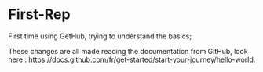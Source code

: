 # First-Rep
First time using GetHub, trying to understand the basics;

These changes are all made reading the documentation from GitHub, look here : https://docs.github.com/fr/get-started/start-your-journey/hello-world.
